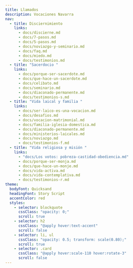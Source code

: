 ```yaml
---
title: Llamados
description: Vocaciones Navarra
nav:
  - title: Disciernimiento
    links:
      - docs/discierne.md
      - docs/7-pasos.md
      - docs/5-pasos.md
      - docs/noviazgo-y-seminario.md
      - docs/faq.md
      - docs/miedo.md
      - docs/testimonios.md
  - title: "Sacerdocio "
    links:
      - docs/porque-ser-sacerdote.md
      - docs/que-hace-un-sacerdote.md
      - docs/celibato.md
      - docs/seminario.md
      - docs/diaconado-permanente.md
      - docs/testimonios-s.md
  - title: "Vida laical y familia "
    links:
      - docs/ser-laico-es-una-vocacion.md
      - docs/desafios.md
      - docs/vocacion-matrimonial.md
      - docs/familia-iglesia-domestica.md
      - docs/diaconado-permanente.md
      - docs/ministerios-laicales.md
      - docs/noviazgo.md
      - docs/testimonios-f.md
  - title: "Vida religiosa y misión "
    links:
      - "docs/Los votos: pobreza-castidad-obediencia.md"
      - docs/porque-ser-monja.md
      - docs/que-hace-un-monje.md
      - docs/vida-activa.md
      - docs/vida-contemplativa.md
      - docs/testimonios-r.md
theme:
  bodyFont: Quicksand
  headingFont: Story Script
  accentColor: red
  styles:
    - selector: blockquote
      cssClass: "opacity: 0;"
      scroll: true
    - selector: h2
      cssClass: "@apply hover:text-accent"
      scroll: false
    - selector: li, ul
      cssClass: "opacity: 0.5; transform: scale(0.80);"
      scroll: true
    - selector: .card
      cssClass: "@apply hover:scale-110 hover:rotate-3"
      scroll: false
---
```

